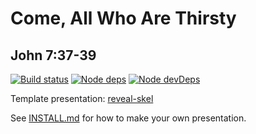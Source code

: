 # Come, All Who Are Thirsty
## John 7:37-39

[![Build status](https://api.travis-ci.org/sermons/thirsty.svg)](https://travis-ci.org/github/sermons/thirsty)
[![Node deps](https://david-dm.org/sermons/thirsty.svg)](https://david-dm.org/sermons/thirsty)
[![Node devDeps](https://david-dm.org/sermons/thirsty/dev-status.svg)](https://david-dm.org/sermons/thirsty?type=dev)

Template presentation: [reveal-skel](https://github.com/sermons/reveal-skel)

See [INSTALL.md](INSTALL.md)
for how to make your own presentation.
